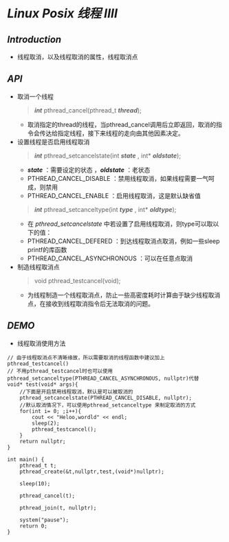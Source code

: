 # **_Linux Posix 线程 IIII_**
## _**Introduction**_
+ 线程取消，以及线程取消的属性，线程取消点
## **_API_**
+ 取消一个线程
	>**_int_** pthread_cancel(pthread_t **_thread_**);
    + 取消指定的thread的线程，当pthread_cancel调用后立即返回，取消的指令会传达给指定线程，接下来线程的走向由其他因素决定。    
+ 设置线程是否启用线程取消
    >**_int_** pthread_setcancelstate(int **_state_** , int* **_oldstate_**);
    + **_state_** ：需要设定的状态 ，**_oldstate_** ：老状态
    + PTHREAD_CANCEL_DISABLE ：禁用线程取消，如果线程需要一气呵成，则禁用
    + PTHREAD_CANCEL_ENABLE ：启用线程取消，这是默认缺省值
    >**_int_** pthread_setcanceltype(int **_type_** , int* **_oldtype_**);
    + 在 _pthread_setcancelstate_ 中若设置了启用线程取消，则type可以取以下的值：
    + PTHREAD_CANCEL_DEFERED ：到达线程取消点取消，例如一些sleep printf的库函数
    + PTHREAD_CANCEL_ASYNCHRONOUS ：可以在任意点取消    
+ 制造线程取消点
    > void pthread_testcancel(void);
    + 为线程制造一个线程取消点，防止一些高密度耗时计算由于缺少线程取消点，在接收到线程取消指令后无法取消的问题。

## **_DEMO_**
+ 线程取消使用方法
```
// 由于线程取消点不清晰缘故，所以需要取消的线程函数中建议加上pthread_testcancel()
// 不用pthread_testcancel时也可以使用pthread_setcanceltype(PTHREAD_CANCEL_ASYNCHRONOUS, nullptr)代替
void* test(void* args){
    //下面是开启禁用线程取消，默认是可以被取消的
    pthread_setcancelstate(PTHREAD_CANCEL_DISABLE, nullptr);
    //默认取消情况下，可以使用pthread_setcanceltype 来制定取消的方式
    for(int i= 0; ;i++){
        cout << "Heloo,wordld" << endl;
        sleep(2);
        pthread_testcancel();
    }
    return nullptr;
}

int main() {
    pthread_t t;
    pthread_create(&t,nullptr,test,(void*)nullptr);

    sleep(10);

    pthread_cancel(t);

    pthread_join(t, nullptr);

    system("pause");
    return 0;
}
```
